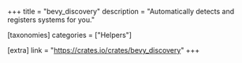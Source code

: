 +++
title = "bevy_discovery"
description = "Automatically detects and registers systems for you."

[taxonomies]
categories = ["Helpers"]

[extra]
link = "https://crates.io/crates/bevy_discovery"
+++
